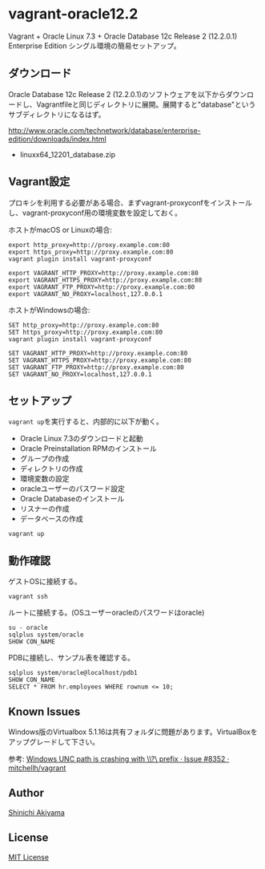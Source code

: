 vagrant-oracle12.2
==================

Vagrant + Oracle Linux 7.3 + Oracle Database 12c Release 2 (12.2.0.1) Enterprise Edition シングル環境の簡易セットアップ。

## ダウンロード

Oracle Database 12c Release 2 (12.2.0.1)のソフトウェアを以下からダウンロードし、Vagrantfileと同じディレクトリに展開。展開すると"database"というサブディレクトリになるはず。

http://www.oracle.com/technetwork/database/enterprise-edition/downloads/index.html

* linuxx64_12201_database.zip

## Vagrant設定

プロキシを利用する必要がある場合、まずvagrant-proxyconfをインストールし、vagrant-proxyconf用の環境変数を設定しておく。

ホストがmacOS or Linuxの場合:
```
export http_proxy=http://proxy.example.com:80
export https_proxy=http://proxy.example.com:80
vagrant plugin install vagrant-proxyconf

export VAGRANT_HTTP_PROXY=http://proxy.example.com:80
export VAGRANT_HTTPS_PROXY=http://proxy.example.com:80
export VAGRANT_FTP_PROXY=http://proxy.example.com:80
export VAGRANT_NO_PROXY=localhost,127.0.0.1
```

ホストがWindowsの場合:
```
SET http_proxy=http://proxy.example.com:80
SET https_proxy=http://proxy.example.com:80
vagrant plugin install vagrant-proxyconf

SET VAGRANT_HTTP_PROXY=http://proxy.example.com:80
SET VAGRANT_HTTPS_PROXY=http://proxy.example.com:80
SET VAGRANT_FTP_PROXY=http://proxy.example.com:80
SET VAGRANT_NO_PROXY=localhost,127.0.0.1
```

## セットアップ

`vagrant up`を実行すると、内部的に以下が動く。

* Oracle Linux 7.3のダウンロードと起動
* Oracle Preinstallation RPMのインストール
* グループの作成
* ディレクトリの作成
* 環境変数の設定
* oracleユーザーのパスワード設定
* Oracle Databaseのインストール
* リスナーの作成
* データベースの作成

```
vagrant up
```

## 動作確認

ゲストOSに接続する。

```
vagrant ssh
```

ルートに接続する。(OSユーザーoracleのパスワードはoracle)

```
su - oracle
sqlplus system/oracle
SHOW CON_NAME
```

PDBに接続し、サンプル表を確認する。

```
sqlplus system/oracle@localhost/pdb1
SHOW CON_NAME
SELECT * FROM hr.employees WHERE rownum <= 10;
```

## Known Issues ##

Windows版のVirtualbox 5.1.16は共有フォルダに問題があります。VirtualBoxをアップグレードして下さい。

参考: [Windows UNC path is crashing with \\\\?\\ prefix · Issue #8352 · mitchellh/vagrant](https://github.com/mitchellh/vagrant/issues/8352)

## Author ##

[Shinichi Akiyama](https://github.com/shakiyam)

## License ##

[MIT License](http://www.opensource.org/licenses/mit-license.php)
